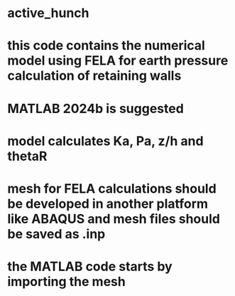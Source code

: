 # active_hunch
# this code contains the numerical model using FELA for earth pressure calculation of retaining walls
# MATLAB 2024b is suggested
# model calculates Ka, Pa, z/h and thetaR
# mesh for FELA calculations should be developed in another platform like ABAQUS and mesh files should be saved as .inp
# the MATLAB code starts by importing the mesh
